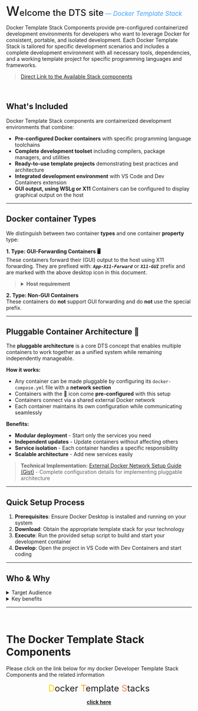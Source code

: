 
<span style="font-size: 36px; font-weight: 550;">W</span><span style="font-size: 24px; font-weight: 500;">elcome the DTS site</span> <span style="color: #409EFF; font-style: italic; font-size:17px;"> — Docker Template Stack</span>


Docker Template Stack Components provide pre-configured containerized development environments for developers who want to leverage Docker for consistent, portable, and isolated development. Each Docker Template Stack is tailored for specific development scenarios and includes a complete development environment with all necessary tools, dependencies, and a working template project for specific programming languages and frameworks.

> [Direct Link to the Available Stack components](https://nicojane.github.io/Docker-Template-Stacks-Home/index#2-the-available-stack-components)

<br>

## What's Included

Docker Template Stack components are containerized development environments that combine:

- **Pre-configured Docker containers** with specific programming language toolchains
- **Complete development toolset** including compilers, package managers, and utilities
- **Ready-to-use template projects** demonstrating best practices and architecture
- **Integrated development environment** with VS Code and Dev Containers extension
- **GUI output, using WSLg or X11**  Containers can be configured to display graphical output on the host

---

## Docker container Types

We distinguish between two container **types** and one container **property** type:

**1. Type: GUI-Forwarding Containers 🖥️**  
These containers forward their (GUI) output to the host using X11 forwarding. They are prefixed with:  ***`App-X11-Forward`***  or ***`X11-GUI`***  prefix and are marked with the above desktop icon in this document.

><details>  
>  <summary class="clickable-summary">
>  <span  class="summary-icon"></span>
>  <b>Host requirement</b>
>  </summary>
>
>  <small> These containers require the **XLaunch** program to be installed on your Windows host.  XLaunch uses the **X11 protocol** to forward the GUI to your host.  Instructions can be found in the **How-to** document of the relevant containers. </small>
> </details>

**2. Type: Non-GUI Containers** <br>
These containers do **not** support GUI forwarding and do **not** use the special prefix.

---

##  Pluggable Container Architecture 🧩

The **pluggable architecture** is a core DTS concept that enables multiple containers to work together as a unified system while remaining independently manageable.

**How it works:**

- Any container can be made pluggable by configuring its `docker-compose.yml` file with a **network section**
- Containers with the 🧩 icon come **pre-configured** with this setup
- Containers connect via a shared external Docker network
- Each container maintains its own configuration while communicating seamlessly

**Benefits:**

- **Modular deployment** - Start only the services you need
- **Independent updates** - Update containers without affecting others  
- **Service isolation** - Each container handles a specific responsibility
- **Scalable architecture** - Add new services easily

> **Technical Implementation:** [External Docker Network Setup Guide (Gist)](https://gist.github.com/NicoJanE/709aacd7f2b3f858dce68ec27038a238) - Complete configuration details for implementing pluggable architecture

---

## Quick Setup Process

1. **Prerequisites**: Ensure Docker Desktop is installed and running on your system
2. **Download**: Obtain the appropriate template stack for your technology
3. **Execute**: Run the provided setup script to build and start your development container
4. **Develop**: Open the project in VS Code with Dev Containers and start coding

---

## Who & Why

<details>
  <summary> Target Audience
  </summary>
<br>

- **Cross-platform developers** wanting consistent environments across Windows, macOS, and Linux
- **Teams** requiring identical development environments regardless of host OS
- **Developers** starting new projects and wanting to skip initial setup
- **Students and educators** needing quick access to configured development environments
- **Anyone** who values rapid setup, portability, and completely isolated development environments

</details>

<details>
  <summary> Key benefits
  </summary>

- **Rapid Development Setup**
  - Execute a single setup script to build and configure your development container
  - Automatically provision the Docker container with all required tools and dependencies
  - Launch directly into VS Code with Dev Containers and start coding immediately
  - **Time to productivity: Minutes, not hours**
- **Combining different container components into one stack**
- **Completely Isolated Environment**
  - Each stack runs in its own Docker container with only relevant tools and dependencies
  - Eliminates version conflicts and dependency issues between different projects
  - Provides identical development environment across different operating systems
  - **Zero pollution of your host system**

- **Production-Ready Template Projects**
  - Start with a fully functional template application that demonstrates best practices
  - Includes proper project structure, configuration files, and Docker setup
  - Template can be immediately built, tested, and deployed using containers
  - **Skip the boilerplate and focus on your business logic**

- **True Cross-Platform Development**
  - Develop applications that run identically on Windows, macOS, and Linux
  - Test your applications in production-like containerized environments
  - Use the same development stack regardless of your host operating system
  - **One container, runs everywhere**

</details>

---

<br>

# The Docker Template Stack Components

Please click on the link below for my docker Developer Template Stack Components and the related information

<div style="text-align: center;">
<font size="5">   <span style="color:#FFD700" >D</span>ocker <span style="color:#FFA500" >T</span>emplate <span style="color:#FF7F50" >S</span>tacks </font>

[**click here**](https://nicojane.github.io/Docker-Template-Stacks-Home/)
</div>